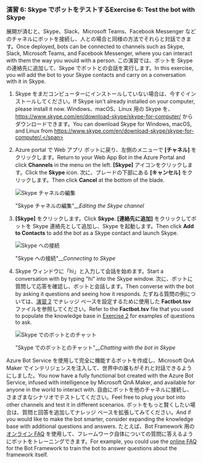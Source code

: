### <a name="exercise-6-test-the-bot-with-skype"></a><span data-ttu-id="d36bb-101">演習 6: Skype でボットをテストする</span><span class="sxs-lookup"><span data-stu-id="d36bb-101">Exercise 6: Test the bot with Skype</span></span>

<span data-ttu-id="d36bb-102">展開が済むと、Skype、Slack、Microsoft Teams、Facebook Messenger などのチャネルにボットを接続し、人との場合と同様の方法でそれらと対話できます。</span><span class="sxs-lookup"><span data-stu-id="d36bb-102">Once deployed, bots can be connected to channels such as Skype, Slack, Microsoft Teams, and Facebook Messenger, where you can interact with them the way you would with a person.</span></span> <span data-ttu-id="d36bb-103">この演習では、ボットを Skype の連絡先に追加して、Skype でボットとの会話を実行します。</span><span class="sxs-lookup"><span data-stu-id="d36bb-103">In this exercise, you will add the bot to your Skype contacts and carry on a conversation with it in Skype.</span></span>

1. <span data-ttu-id="d36bb-104">Skype をまだコンピューターにインストールしていない場合は、今すぐインストールしてください。</span><span class="sxs-lookup"><span data-stu-id="d36bb-104">If Skype isn't already installed on your computer, please install it now.</span></span> <span data-ttu-id="d36bb-105">Windows、macOS、Linux 用の Skype を、 https://www.skype.com/en/download-skype/skype-for-computer/ からダウンロードできます。</span><span class="sxs-lookup"><span data-stu-id="d36bb-105">You can download Skype for Windows, macOS, and Linux from https://www.skype.com/en/download-skype/skype-for-computer/.</span></span>

1. <span data-ttu-id="d36bb-106">Azure portal で Web アプリ ボットに戻り、左側のメニューで **[チャネル]** をクリックします。</span><span class="sxs-lookup"><span data-stu-id="d36bb-106">Return to your Web App Bot in the Azure Portal and click **Channels** in the menu on the left.</span></span> <span data-ttu-id="d36bb-107">**[Skype]** アイコンをクリックします。</span><span class="sxs-lookup"><span data-stu-id="d36bb-107">Click the **Skype** icon.</span></span> <span data-ttu-id="d36bb-108">次に、ブレードの下部にある **[キャンセル]** をクリックします。</span><span class="sxs-lookup"><span data-stu-id="d36bb-108">Then click **Cancel** at the bottom of the blade.</span></span>

    ![Skype チャネルの編集](../images/portal-edit-skype.png)

    <span data-ttu-id="d36bb-110">"Skype チャネルの編集"__</span><span class="sxs-lookup"><span data-stu-id="d36bb-110">_Editing the Skype channel_</span></span>
 
1. <span data-ttu-id="d36bb-111">**[Skype]** をクリックします。</span><span class="sxs-lookup"><span data-stu-id="d36bb-111">Click **Skype**.</span></span> <span data-ttu-id="d36bb-112">**[連絡先に追加]** をクリックしてボットを Skype 連絡先として追加し、Skype を起動します。</span><span class="sxs-lookup"><span data-stu-id="d36bb-112">Then click **Add to Contacts** to add the bot as a Skype contact and launch Skype.</span></span>

    ![Skype への接続](../images/portal-click-skype.png)
    
    <span data-ttu-id="d36bb-114">"Skype への接続"__</span><span class="sxs-lookup"><span data-stu-id="d36bb-114">_Connecting to Skype_</span></span>
 
1. <span data-ttu-id="d36bb-115">Skype ウィンドウに「hi」と入力して会話を始めます。</span><span class="sxs-lookup"><span data-stu-id="d36bb-115">Start a conversation with by typing "hi" into the Skype window.</span></span> <span data-ttu-id="d36bb-116">次に、ボットに質問して応答を確認し、ボットと会話します。</span><span class="sxs-lookup"><span data-stu-id="d36bb-116">Then converse with the bot by asking it questions and seeing how it responds.</span></span> <span data-ttu-id="d36bb-117">たずねる質問の例については、[演習 2](#Exercise2) でナレッジ ベースを設定するために使用した **Factbot.tsv** ファイルを参照してください。</span><span class="sxs-lookup"><span data-stu-id="d36bb-117">Refer to the **Factbot.tsv** file that you used to populate the knowledge base in [Exercise 2](#Exercise2) for examples of questions to ask.</span></span>
 
    ![Skype でのボットとのチャット](../images/skype-responses.png)

    <span data-ttu-id="d36bb-119">"Skype でのボットとのチャット"__</span><span class="sxs-lookup"><span data-stu-id="d36bb-119">_Chatting with the bot in Skype_</span></span>

<span data-ttu-id="d36bb-120">Azure Bot Service を使用して完全に機能するボットを作成し、Microsoft QnA Maker でインテリジェンスを注入して、世界中の誰もがそれと対話できるようにしました。</span><span class="sxs-lookup"><span data-stu-id="d36bb-120">You now have a fully functional bot created with the Azure Bot Service, infused with intelligence by Microsoft QnA Maker, and available for anyone in the world to interact with.</span></span> <span data-ttu-id="d36bb-121">自由にボットを他のチャネルに接続し、さまざまなシナリオでテストしてください。</span><span class="sxs-lookup"><span data-stu-id="d36bb-121">Feel free to plug your bot into other channels and test it in different scenarios.</span></span> <span data-ttu-id="d36bb-122">ボットをもっと賢くしたい場合は、質問と回答を追加してナレッジ ベースを拡張してみてください。</span><span class="sxs-lookup"><span data-stu-id="d36bb-122">And if you would like to make the bot smarter, consider expanding the knowledge base with additional questions and answers.</span></span> <span data-ttu-id="d36bb-123">たとえば、Bot Framework 用の[オンライン FAQ](https://docs.microsoft.com/azure/bot-service/bot-service-resources-bot-framework-faq?view=azure-bot-service-3.0) を使用して、フレームワーク自体についての質問に答えるようにボットをトレーニングできます。</span><span class="sxs-lookup"><span data-stu-id="d36bb-123">For example, you could use the [online FAQ](https://docs.microsoft.com/azure/bot-service/bot-service-resources-bot-framework-faq?view=azure-bot-service-3.0) for the Bot Framework to train the bot to answer questions about the framework itself.</span></span>